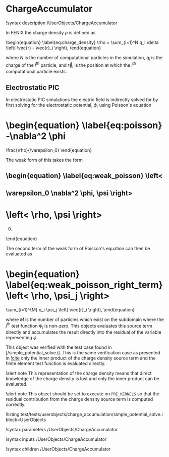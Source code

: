 # ChargeAccumulator

!syntax description /UserObjects/ChargeAccumulator

In FENIX the charge density $\rho$ is defined as

\begin{equation} \label{eq:charge_density}
  \rho =
  \sum_{i=1}^N
  q_i \delta
  \left(
    \vec{r} - \vec{r}_i
  \right),
\end{equation}

where $N$ is the number of computational particles in the simulation, $q_i$ is the charge of the $i^\text{th}$ particle, and $\vec{r}_i$ is the position at which the $i^\text{th}$ computational particle exists.

## Electrostatic PIC

In electrostatic PIC simulations the electric field is indirectly solved for by first solving for the electrostatic potential, $\phi$, using Poisson's equation

\begin{equation} \label{eq:poisson}
  -\nabla^2 \phi
  =
  \frac{\rho}{\varepsilon_0}
\end{equation}

The weak form of this takes the form

\begin{equation} \label{eq:weak_poisson}
  \left<
  -
  \varepsilon_0
  \nabla^2 \phi,
  \psi
  \right>
  -
  \left<
  \rho,
  \psi
  \right>
  =
  0.
\end{equation}

The second term of the weak form of Poisson's equation can then be evaluated as

\begin{equation} \label{eq:weak_poisson_right_term}
  \left<
  \rho,
  \psi_j
  \right>
  =
  \sum_{i=1}^{M}
  q_i
  \psi_j
  \left(
    \vec{r}_i
  \right),
\end{equation}

where $M$ is the number of particles which exist on the subdomain where the $j^\text{th}$ test function $\psi_j$ is non-zero. This objects evaluates this source term directly and accumulates the result directly into the residual of the variable representing $\phi$.

This object was verified with the test case found in [/simple_potential_solve.i]. This is the same verification case as presented in [!cite](gall2024verification) only the inner product of the charge density source term and the finite element test function is evaluated directly.

!alert note
This representation of the charge density means that direct knowledge of the charge density is lost and only the inner product can be evaluated.

!alert note
This object should be set to execute on `PRE_KERNELS` so that the residual contribution from the charge density source term is computed correctly.

!listing test/tests/userobjects/charge_accumulation/simple_potential_solve.i block=UserObjects

!syntax parameters /UserObjects/ChargeAccumulator

!syntax inputs /UserObjects/ChargeAccumulator

!syntax children /UserObjects/ChargeAccumulator
